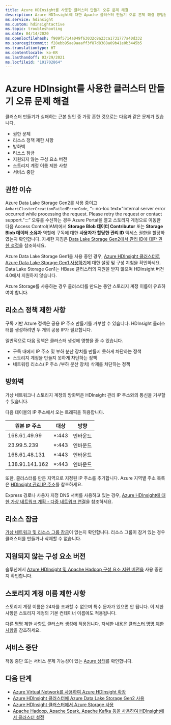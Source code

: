```yaml
---
title: Azure HDInsight를 사용한 클러스터 만들기 오류 문제 해결
description: Azure HDInsight에 대한 Apache 클러스터 만들기 오류 문제 해결 방법을 알아봅니다.
ms.service: hdinsight
ms.custom: hdinsightactive
ms.topic: troubleshooting
ms.date: 04/14/2020
ms.openlocfilehash: f909f5714a049f63032c8a23ca1731777a40d332
ms.sourcegitcommit: f28ebb95ae9aaaff3f87d8388a09b41e0b3445b5
ms.translationtype: HT
ms.contentlocale: ko-KR
ms.lasthandoff: 03/29/2021
ms.locfileid: "101702864"
---
```

# <a name="troubleshoot-cluster-creation-failures-with-azure-hdinsight"></a>Azure HDInsight를 사용한 클러스터 만들기 오류 문제 해결

클러스터 만들기가 실패하는 근본 원인 중 가장 흔한 것으로는 다음과 같은 문제가 있습니다.

- 권한 문제
- 리소스 정책 제한 사항
- 방화벽
- 리소스 잠금
- 지원되지 않는 구성 요소 버전
- 스토리지 계정 이름 제한 사항
- 서비스 중단

## <a name="permissions-issues"></a>권한 이슈

Azure Data Lake Storage Gen2를 사용 중이고`AmbariClusterCreationFailedErrorCode`, “:::no-loc text="Internal server error occurred while processing the request. Please retry the request or contact support.":::” 오류를 수신하는 경우 Azure Portal을 열고 스토리지 계정으로 이동한 다음 Access Control(IAM)에서 **Storage Blob 데이터 Contributor** 또는 **Storage Blob 데이터 소유자** 역할에 구독에 대한 **사용자가 할당한 관리 ID** 액세스 권한을 할당하였는지 확인합니다. 자세한 지침은 [Data Lake Storage Gen2에서 관리 ID에 대한 권한 설정](../hdinsight-hadoop-use-data-lake-storage-gen2-portal.md#set-up-permissions-for-the-managed-identity-on-the-data-lake-storage-gen2)을 참조하세요.

Azure Data Lake Storage Gen1을 사용 중인 경우, [Azure HDInsight 클러스터로 Azure Data Lake Storage Gen1 사용하기](../hdinsight-hadoop-use-data-lake-storage-gen1.md)에 대한 설정 및 구성 지침을 확인하세요. Data Lake Storage Gen1는 HBase 클러스터의 지원을 받지 않으며 HDInsight 버전 4.0에서 지원하지 않습니다.

Azure Storage를 사용하는 경우 클러스터를 만드는 동안 스토리지 계정 이름이 유효하여야 합니다.

## <a name="resource-policy-restrictions"></a>리소스 정책 제한 사항

구독 기반 Azure 정책은 공용 IP 주소 만들기를 거부할 수 있습니다. HDInsight 클러스터를 생성하려면 두 개의 공용 IP가 필요합니다.  

일반적으로 다음 정책은 클러스터 생성에 영향을 줄 수 있습니다.

* 구독 내에서 IP 주소 및 부하 분산 장치를 만들지 못하게 차단하는 정책
* 스토리지 계정을 만들지 못하게 차단하는 정책
* 네트워킹 리소스(IP 주소 /부하 분산 장치) 삭제를 차단하는 정책

## <a name="firewalls"></a>방화벽

가상 네트워크나 스토리지 계정의 방화벽은 HDInsight 관리 IP 주소와의 통신을 거부할 수 있습니다.

다음 테이블의 IP 주소에서 오는 트래픽을 허용합니다.

| 원본 IP 주소 | 대상 | 방향 |
|---|---|---|
| 168.61.49.99 | *:443 | 인바운드 |
| 23.99.5.239 | *:443 | 인바운드 |
| 168.61.48.131 | *:443 | 인바운드 |
| 138.91.141.162 | *:443 | 인바운드 |

또한, 클러스터를 만든 지역으로 지정된 IP 주소를 추가합니다. Azure 지역별 주소 목록은 [HDInsight 관리 IP 주소](../hdinsight-management-ip-addresses.md)를 참조하세요.

Express 경로나 사용자 지정 DNS 서버를 사용하고 있는 경우, [Azure HDInsight에 대한 가상 네트워크 계획 - 다중 네트워크 연결](../hdinsight-plan-virtual-network-deployment.md#multinet)을 참조하세요.

## <a name="resources-locks"></a>리소스 잠금  

[가상 네트워크 및 리소스 그룹 잠금](../../azure-resource-manager/management/lock-resources.md)이 없는지 확인합니다. 리소스 그룹이 잠겨 있는 경우 클러스터를 만들거나 삭제할 수 없습니다. 

## <a name="unsupported-component-versions"></a>지원되지 않는 구성 요소 버전

솔루션에서 [Azure HDInsight 및 Apache Hadoop 구성 요소 지원 버전을](../hdinsight-component-versioning.md) 사용 중인지 확인합니다.  

## <a name="storage-account-name-restrictions"></a>스토리지 계정 이름 제한 사항

스토리지 계정 이름은 24자를 초과할 수 없으며 특수 문자가 있으면 안 됩니다. 이 제한 사항은 스토리지 계정의 기본 컨테이너 이름에도 적용됩니다.

다른 명명 제한 사항도 클러스터 생성에 적용됩니다. 자세한 내용은 [클러스터 명명 제한 사항](../hdinsight-hadoop-provision-linux-clusters.md#cluster-name)을 참조하세요.

## <a name="service-outages"></a>서비스 중단

작동 중단 또는 서비스 문제 가능성이 있는 [Azure 상태](https://status.azure.com)를 확인합니다.

## <a name="next-steps"></a>다음 단계

* [Azure Virtual Network를 사용하여 Azure HDInsight 확장](../hdinsight-plan-virtual-network-deployment.md)
* [Azure HDInsight 클러스터에 Azure Data Lake Storage Gen2 사용](../hdinsight-hadoop-use-data-lake-storage-gen2.md)  
* [Azure HDInsight 클러스터에서 Azure Storage 사용](../hdinsight-hadoop-use-blob-storage.md)
* [Apache Hadoop, Apache Spark, Apache Kafka 등을 사용하여 HDInsight에서 클러스터 설정](../hdinsight-hadoop-provision-linux-clusters.md)

